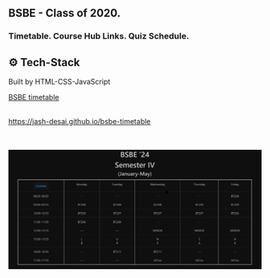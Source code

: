 ## BSBE - Class of 2020.
### Timetable.  Course Hub Links.  Quiz Schedule.

## ⚙️ Tech-Stack
Built by HTML-CSS-JavaScript

<p>
 <a href ="https://jash-desai.github.io/bsbe-timetable" target="_blank" /> BSBE timetable </a>
</p>
</br>
 <a href ="https://jash-desai.github.io/bsbe-timetable" target="_blank" /> https://jash-desai.github.io/bsbe-timetable </a>
</br> </br> </br>
<p>
 <img size="20" src = "https://raw.githubusercontent.com/jash-desai/bsbe-timetable/main/assets/timetable.jpg">
</p>
